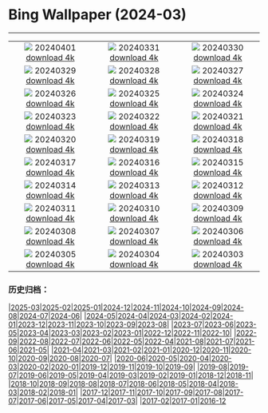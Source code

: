 # Bing Wallpaper (2024-03)
**************
| | | |
| :----: | :----: | :----: |
| ![](https://www.bing.com/th?id=OHR.MontBlancGlacier_ZH-CN2918240023_1920x1080.jpg) 20240401 [download 4k](https://www.bing.com/th?id=OHR.MontBlancGlacier_ZH-CN2918240023_UHD.jpg) | ![](https://www.bing.com/th?id=OHR.ArdeAlba_ZH-CN6807697569_1920x1080.jpg) 20240331 [download 4k](https://www.bing.com/th?id=OHR.ArdeAlba_ZH-CN6807697569_UHD.jpg) | ![](https://www.bing.com/th?id=OHR.SleepySloth_ZH-CN6084460583_1920x1080.jpg) 20240330 [download 4k](https://www.bing.com/th?id=OHR.SleepySloth_ZH-CN6084460583_UHD.jpg) |
| ![](https://www.bing.com/th?id=OHR.SouthStackLight_ZH-CN5932471774_1920x1080.jpg) 20240329 [download 4k](https://www.bing.com/th?id=OHR.SouthStackLight_ZH-CN5932471774_UHD.jpg) | ![](https://www.bing.com/th?id=OHR.ShanghaiBlossoms_ZH-CN5594677517_1920x1080.jpg) 20240328 [download 4k](https://www.bing.com/th?id=OHR.ShanghaiBlossoms_ZH-CN5594677517_UHD.jpg) | ![](https://www.bing.com/th?id=OHR.TeatroColon_ZH-CN5378730986_1920x1080.jpg) 20240327 [download 4k](https://www.bing.com/th?id=OHR.TeatroColon_ZH-CN5378730986_UHD.jpg) |
| ![](https://www.bing.com/th?id=OHR.HangRaiVietnam_ZH-CN1601428109_1920x1080.jpg) 20240326 [download 4k](https://www.bing.com/th?id=OHR.HangRaiVietnam_ZH-CN1601428109_UHD.jpg) | ![](https://www.bing.com/th?id=OHR.TulipAbbotsford_ZH-CN1401627293_1920x1080.jpg) 20240325 [download 4k](https://www.bing.com/th?id=OHR.TulipAbbotsford_ZH-CN1401627293_UHD.jpg) | ![](https://www.bing.com/th?id=OHR.WhiteEyes_ZH-CN1130380430_1920x1080.jpg) 20240324 [download 4k](https://www.bing.com/th?id=OHR.WhiteEyes_ZH-CN1130380430_UHD.jpg) |
| ![](https://www.bing.com/th?id=OHR.AmazonClouds_ZH-CN0578911147_1920x1080.jpg) 20240323 [download 4k](https://www.bing.com/th?id=OHR.AmazonClouds_ZH-CN0578911147_UHD.jpg) | ![](https://www.bing.com/th?id=OHR.WaikatoWater_ZH-CN0417438809_1920x1080.jpg) 20240322 [download 4k](https://www.bing.com/th?id=OHR.WaikatoWater_ZH-CN0417438809_UHD.jpg) | ![](https://www.bing.com/th?id=OHR.BwindiNationalForest_ZH-CN0436137473_1920x1080.jpg) 20240321 [download 4k](https://www.bing.com/th?id=OHR.BwindiNationalForest_ZH-CN0436137473_UHD.jpg) |
| ![](https://www.bing.com/th?id=OHR.Springequinox2024_ZH-CN5647214924_1920x1080.jpg) 20240320 [download 4k](https://www.bing.com/th?id=OHR.Springequinox2024_ZH-CN5647214924_UHD.jpg) | ![](https://www.bing.com/th?id=OHR.AlmondBloom_ZH-CN9441550492_1920x1080.jpg) 20240319 [download 4k](https://www.bing.com/th?id=OHR.AlmondBloom_ZH-CN9441550492_UHD.jpg) | ![](https://www.bing.com/th?id=OHR.ElephantRock_ZH-CN9293300383_1920x1080.jpg) 20240318 [download 4k](https://www.bing.com/th?id=OHR.ElephantRock_ZH-CN9293300383_UHD.jpg) |
| ![](https://www.bing.com/th?id=OHR.StFiniansBay_ZH-CN8655586052_1920x1080.jpg) 20240317 [download 4k](https://www.bing.com/th?id=OHR.StFiniansBay_ZH-CN8655586052_UHD.jpg) | ![](https://www.bing.com/th?id=OHR.BambooPanda_ZH-CN8455481760_1920x1080.jpg) 20240316 [download 4k](https://www.bing.com/th?id=OHR.BambooPanda_ZH-CN8455481760_UHD.jpg) | ![](https://www.bing.com/th?id=OHR.AnzaBorregoBloom_ZH-CN8284458835_1920x1080.jpg) 20240315 [download 4k](https://www.bing.com/th?id=OHR.AnzaBorregoBloom_ZH-CN8284458835_UHD.jpg) |
| ![](https://www.bing.com/th?id=OHR.AyutthayaTree_ZH-CN8075870220_1920x1080.jpg) 20240314 [download 4k](https://www.bing.com/th?id=OHR.AyutthayaTree_ZH-CN8075870220_UHD.jpg) | ![](https://www.bing.com/th?id=OHR.MagadiFlamingos_ZH-CN7888437841_1920x1080.jpg) 20240313 [download 4k](https://www.bing.com/th?id=OHR.MagadiFlamingos_ZH-CN7888437841_UHD.jpg) | ![](https://www.bing.com/th?id=OHR.BryceSnow_ZH-CN7489999663_1920x1080.jpg) 20240312 [download 4k](https://www.bing.com/th?id=OHR.BryceSnow_ZH-CN7489999663_UHD.jpg) |
| ![](https://www.bing.com/th?id=OHR.ProseccoItaly_ZH-CN6802010344_1920x1080.jpg) 20240311 [download 4k](https://www.bing.com/th?id=OHR.ProseccoItaly_ZH-CN6802010344_UHD.jpg) | ![](https://www.bing.com/th?id=OHR.BeaumontClock_ZH-CN5288086713_1920x1080.jpg) 20240310 [download 4k](https://www.bing.com/th?id=OHR.BeaumontClock_ZH-CN5288086713_UHD.jpg) | ![](https://www.bing.com/th?id=OHR.BistiBlue_ZH-CN4991705833_1920x1080.jpg) 20240309 [download 4k](https://www.bing.com/th?id=OHR.BistiBlue_ZH-CN4991705833_UHD.jpg) |
| ![](https://www.bing.com/th?id=OHR.IguazuFalls_ZH-CN4749837052_1920x1080.jpg) 20240308 [download 4k](https://www.bing.com/th?id=OHR.IguazuFalls_ZH-CN4749837052_UHD.jpg) | ![](https://www.bing.com/th?id=OHR.TarragonaSpain_ZH-CN5488361711_1920x1080.jpg) 20240307 [download 4k](https://www.bing.com/th?id=OHR.TarragonaSpain_ZH-CN5488361711_UHD.jpg) | ![](https://www.bing.com/th?id=OHR.WahclellaFalls_ZH-CN4932852217_1920x1080.jpg) 20240306 [download 4k](https://www.bing.com/th?id=OHR.WahclellaFalls_ZH-CN4932852217_UHD.jpg) |
| ![](https://www.bing.com/th?id=OHR.BangkokCircle_ZH-CN4702412806_1920x1080.jpg) 20240305 [download 4k](https://www.bing.com/th?id=OHR.BangkokCircle_ZH-CN4702412806_UHD.jpg) | ![](https://www.bing.com/th?id=OHR.ArenalCostaRica_ZH-CN4466297855_1920x1080.jpg) 20240304 [download 4k](https://www.bing.com/th?id=OHR.ArenalCostaRica_ZH-CN4466297855_UHD.jpg) | ![](https://www.bing.com/th?id=OHR.KrugerLeopard_ZH-CN4125884091_1920x1080.jpg) 20240303 [download 4k](https://www.bing.com/th?id=OHR.KrugerLeopard_ZH-CN4125884091_UHD.jpg) |

### 历史归档：

|[2025-03](/../2025-03/2025-03.md)|[2025-02](/../2025-02/2025-02.md)|[2025-01](/../2025-01/2025-01.md)|[2024-12](/../2024-12/2024-12.md)|[2024-11](/../2024-11/2024-11.md)|[2024-10](/../2024-10/2024-10.md)|[2024-09](/../2024-09/2024-09.md)|[2024-08](/../2024-08/2024-08.md)|[2024-07](/../2024-07/2024-07.md)|[2024-06](/../2024-06/2024-06.md)|
|[2024-05](/../2024-05/2024-05.md)|[2024-04](/../2024-04/2024-04.md)|[2024-03](/2024-03.md)|[2024-02](/../2024-02/2024-02.md)|[2024-01](/../2024-01/2024-01.md)|[2023-12](/../2023-12/2023-12.md)|[2023-11](/../2023-11/2023-11.md)|[2023-10](/../2023-10/2023-10.md)|[2023-09](/../2023-09/2023-09.md)|[2023-08](/../2023-08/2023-08.md)|
|[2023-07](/../2023-07/2023-07.md)|[2023-06](/../2023-06/2023-06.md)|[2023-05](/../2023-05/2023-05.md)|[2023-04](/../2023-04/2023-04.md)|[2023-03](/../2023-03/2023-03.md)|[2023-02](/../2023-02/2023-02.md)|[2023-01](/../2023-01/2023-01.md)|[2022-12](/../2022-12/2022-12.md)|[2022-11](/../2022-11/2022-11.md)|[2022-10](/../2022-10/2022-10.md)|
|[2022-09](/../2022-09/2022-09.md)|[2022-08](/../2022-08/2022-08.md)|[2022-07](/../2022-07/2022-07.md)|[2022-06](/../2022-06/2022-06.md)|[2022-05](/../2022-05/2022-05.md)|[2022-04](/../2022-04/2022-04.md)|[2021-08](/../2021-08/2021-08.md)|[2021-07](/../2021-07/2021-07.md)|[2021-06](/../2021-06/2021-06.md)|[2021-05](/../2021-05/2021-05.md)|
|[2021-04](/../2021-04/2021-04.md)|[2021-03](/../2021-03/2021-03.md)|[2021-02](/../2021-02/2021-02.md)|[2021-01](/../2021-01/2021-01.md)|[2020-12](/../2020-12/2020-12.md)|[2020-11](/../2020-11/2020-11.md)|[2020-10](/../2020-10/2020-10.md)|[2020-09](/../2020-09/2020-09.md)|[2020-08](/../2020-08/2020-08.md)|[2020-07](/../2020-07/2020-07.md)|
|[2020-06](/../2020-06/2020-06.md)|[2020-05](/../2020-05/2020-05.md)|[2020-04](/../2020-04/2020-04.md)|[2020-03](/../2020-03/2020-03.md)|[2020-02](/../2020-02/2020-02.md)|[2020-01](/../2020-01/2020-01.md)|[2019-12](/../2019-12/2019-12.md)|[2019-11](/../2019-11/2019-11.md)|[2019-10](/../2019-10/2019-10.md)|[2019-09](/../2019-09/2019-09.md)|
|[2019-08](/../2019-08/2019-08.md)|[2019-07](/../2019-07/2019-07.md)|[2019-06](/../2019-06/2019-06.md)|[2019-05](/../2019-05/2019-05.md)|[2019-04](/../2019-04/2019-04.md)|[2019-03](/../2019-03/2019-03.md)|[2019-02](/../2019-02/2019-02.md)|[2019-01](/../2019-01/2019-01.md)|[2018-12](/../2018-12/2018-12.md)|[2018-11](/../2018-11/2018-11.md)|
|[2018-10](/../2018-10/2018-10.md)|[2018-09](/../2018-09/2018-09.md)|[2018-08](/../2018-08/2018-08.md)|[2018-07](/../2018-07/2018-07.md)|[2018-06](/../2018-06/2018-06.md)|[2018-05](/../2018-05/2018-05.md)|[2018-04](/../2018-04/2018-04.md)|[2018-03](/../2018-03/2018-03.md)|[2018-02](/../2018-02/2018-02.md)|[2018-01](/../2018-01/2018-01.md)|
|[2017-12](/../2017-12/2017-12.md)|[2017-11](/../2017-11/2017-11.md)|[2017-10](/../2017-10/2017-10.md)|[2017-09](/../2017-09/2017-09.md)|[2017-08](/../2017-08/2017-08.md)|[2017-07](/../2017-07/2017-07.md)|[2017-06](/../2017-06/2017-06.md)|[2017-05](/../2017-05/2017-05.md)|[2017-04](/../2017-04/2017-04.md)|[2017-03](/../2017-03/2017-03.md)|
|[2017-02](/../2017-02/2017-02.md)|[2017-01](/../2017-01/2017-01.md)|[2016-12](/../2016-12/2016-12.md)